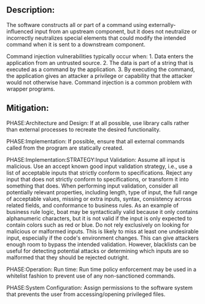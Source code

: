 ## Description:

The software constructs all or part of a command using externally-influenced input from an upstream component, but it does not neutralize or incorrectly neutralizes special elements that could modify the intended command when it is sent to a downstream component.

Command injection vulnerabilities typically occur when: 1. Data enters the application from an untrusted source. 2. The data is part of a string that is executed as a command by the application. 3. By executing the command, the application gives an attacker a privilege or capability that the attacker would not otherwise have. Command injection is a common problem with wrapper programs.

## Mitigation:


PHASE:Architecture and Design:
If at all possible, use library calls rather than external processes to recreate the desired functionality.

PHASE:Implementation:
If possible, ensure that all external commands called from the program are statically created.

PHASE:Implementation:STRATEGY:Input Validation:
Assume all input is malicious. Use an accept known good input validation strategy, i.e., use a list of acceptable inputs that strictly conform to specifications. Reject any input that does not strictly conform to specifications, or transform it into something that does. When performing input validation, consider all potentially relevant properties, including length, type of input, the full range of acceptable values, missing or extra inputs, syntax, consistency across related fields, and conformance to business rules. As an example of business rule logic, boat may be syntactically valid because it only contains alphanumeric characters, but it is not valid if the input is only expected to contain colors such as red or blue. Do not rely exclusively on looking for malicious or malformed inputs. This is likely to miss at least one undesirable input, especially if the code's environment changes. This can give attackers enough room to bypass the intended validation. However, blacklists can be useful for detecting potential attacks or determining which inputs are so malformed that they should be rejected outright.

PHASE:Operation:
Run time: Run time policy enforcement may be used in a whitelist fashion to prevent use of any non-sanctioned commands.

PHASE:System Configuration:
Assign permissions to the software system that prevents the user from accessing/opening privileged files.

